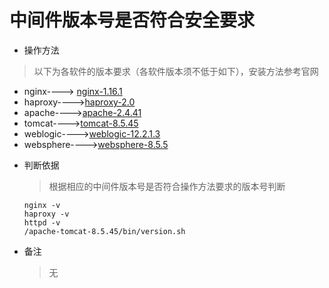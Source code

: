 # 中间件版本号是否符合安全要求

* 操作方法
> 以下为各软件的版本要求（各软件版本须不低于如下），安装方法参考官网
  - nginx----> [nginx-1.16.1](http://nginx.org/en/download.html)
  - haproxy---->[haproxy-2.0](https://www.haproxy.org/download/2.0/src/)
  - apache---->[apache-2.4.41](https://httpd.apache.org/download.cgi)
  - tomcat---->[tomcat-8.5.45](https://tomcat.apache.org/download-80.cgi)
  - weblogic---->[weblogic-12.2.1.3](https://www.oracle.com/technetwork/cn/middleware/weblogic/downloads/wls-main-091116-zhs.html)
  - websphere---->[websphere-8.5.5](https://www.ibm.com/developerworks/cn/downloads/ws/was/index.html)

* 判断依据

  > 根据相应的中间件版本号是否符合操作方法要求的版本号判断
  ```
  nginx -v
  haproxy -v
  httpd -v
  /apache-tomcat-8.5.45/bin/version.sh
  ```

* 备注

  > 无



